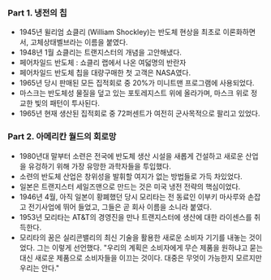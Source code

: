### Part 1. 냉전의 칩
- 1945년 윌리엄 쇼클리 (William Shockley)는 반도체 현상을 최초로 이론화하면서, 고체상태벨브라는 이름을 붙였다.
- 1948년 1월 쇼클리는 트랜지스터의 개념을 고안해냈다.
- 페어차일드 반도체 : 쇼클리 랩에서 나온 여덟명의 반란자
- 페어차일드 반도체 칩을 대량구매한 첫 고객은 NASA였다.
- 1965년 당시 판매된 모든 집적회로 중 20%가 미니트맨 프로그램에 사용되었다.
- 마스크는 반도체성 물질을 덮고 있는 포토레지스트 위에 올라가며, 마스크 위로 정교한 빛의 패턴이 투사된다.
- 1965년 현재 생산된 집적회로 중 72퍼센트가 여전히 군사목적으로 팔리고 있었다.

### Part 2. 아메리칸 월드의 회로망
- 1980년대 말부터 소련은 전국에 반도체 생산 시설을 새롭게 건설하고 새로운 산업을 유겅하기 위해 가장 유망한 과학자들을 투입했다.
- 소련의 반도체 산업은 창위성을 발휘할 여지가 없는 방법들로 가득 차있었다.
- 일본은 트랜지스터 세일즈맨으로 만드는 것은 미국 냉전 전략의 핵심이었다.
- 1946년 4월, 아직 일본이 황폐했던 당시 모리타는 전 동료인 이부키 마사루와 손잡고 전기사업에 뛰어 들었고, 그들은 곧 회사 이름을 소니라 붙였다.
- 1953년 모리타는 AT&T의 경영진을 만나 트랜지스터에 생산에 대한 라이센스를 취득한다.
- 모리타의 꿈은 실리콘밸리의 최신 기술을 활용한 새로운 소비자 기기를 내놓는 것이었다. 그는 이렇게 선언했다. "우리의 계획은 소비자에게 무슨 제품을 원하냐고 묻는 대신 새로운 제품으로 소비자들을 이끄는 것이다. 대중은 무엇이 가능한지 모르지만 우리는 안다."
